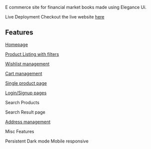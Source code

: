 E commerce site for financial market books made using Elegance Ui.

Live Deployment
Checkout the live website [here](https://book-stop.vercel.app/)

## Features

  [Homepage](https://book-stop.vercel.app/)
    
  [Product Listing with filters](https://book-stop.vercel.app/productListing)
    
  [Wishlist management](https://book-stop.vercel.app/Wishlist)
    
  [Cart management](https://book-stop.vercel.app/cart)
    
  [Single product page](https://book-stop.vercel.app/productListing/stock1)
    
  [Login/Signup pages](https://book-stop.vercel.app/login)
    
  Search Products
    
  Search Result page
    
  [Address management](https://book-stop.vercel.app/address)

Misc Features

  Persistent Dark mode
  Mobile responsive

